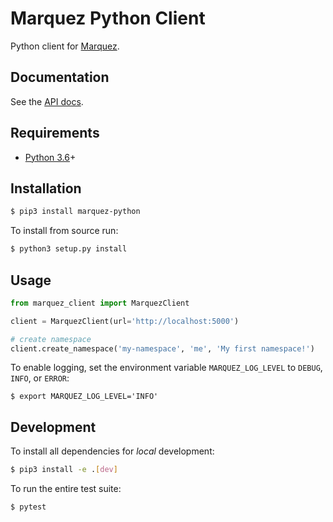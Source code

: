 # Marquez Python Client

Python client for [Marquez](https://github.com/MarquezProject/marquez).

## Documentation

See the [API docs](https://marquezproject.github.io/marquez/openapi.html).

## Requirements

* [Python 3.6](https://www.python.org/downloads)+

## Installation

```bash
$ pip3 install marquez-python
```

To install from source run:

```bash
$ python3 setup.py install
```

## Usage

```python
from marquez_client import MarquezClient

client = MarquezClient(url='http://localhost:5000')

# create namespace
client.create_namespace('my-namespace', 'me', 'My first namespace!')
```

To enable logging, set the environment variable `MARQUEZ_LOG_LEVEL` to `DEBUG`, `INFO`, or `ERROR`:

```
$ export MARQUEZ_LOG_LEVEL='INFO'
```

## Development

To install all dependencies for _local_ development:

```bash
$ pip3 install -e .[dev]
```

To run the entire test suite:

```bash
$ pytest
```
